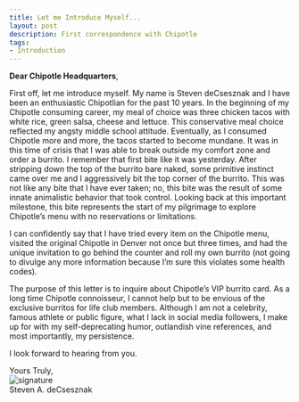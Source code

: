 ```yaml
---
title: Let me Introduce Myself...
layout: post
description: First correspondence with Chipotle
tags:
- Introduction
---
```


**Dear Chipotle Headquarters**, 

First off, let me introduce myself.   My name is Steven deCsesznak and I have been an enthusiastic Chipotlian for the past 10 years.   In the beginning of my Chipotle consuming career, my meal of choice was three chicken tacos with white rice, green salsa, cheese and lettuce.  This conservative meal choice reflected my angsty middle school attitude.  Eventually, as I consumed Chipotle more and more, the tacos started to become mundane.  It was in this time of crisis that I was able to break outside my comfort zone and order a burrito.  I remember that first bite like it was yesterday.  After stripping down the top of the burrito bare naked, some primitive instinct came over me and I aggressively bit the top corner of the burrito.  This was not like any bite that I have ever taken; no, this bite was the result of some innate animalistic behavior that took control.  Looking back at this important milestone, this bite represents the start of my pilgrimage to explore Chipotle’s menu with no reservations or limitations.  

I can confidently say that I have tried every item on the Chipotle menu, visited the original Chipotle in Denver not once but three times, and had the unique invitation to go behind the counter and roll my own burrito (not going to divulge any more information because I’m sure this violates some health codes).  

The purpose of this letter is to inquire about Chipotle’s VIP burrito card.  As a long time Chipotle connoisseur, I cannot help but to be envious of the exclusive burritos for life club members.  Although I am not a celebrity, famous athlete or public figure, what I lack in social media followers, I make up for with my self-deprecating humor, outlandish vine references, and most importantly, my persistence.  

I look forward to hearing from you.  

Yours Truly,<br>
![signature](https://fontmeme.com/permalink/200925/c101f6549bbb85c94b3d8b47e8b8e244.png)<br>
Steven A. deCsesznak